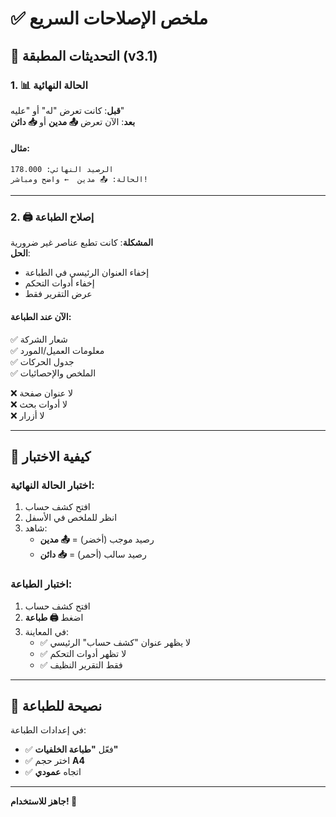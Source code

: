 # ✅ ملخص الإصلاحات السريع

## 🎯 التحديثات المطبقة (v3.1)

### 1. 📊 الحالة النهائية
**قبل**: كانت تعرض "له" أو "عليه"  
**بعد**: الآن تعرض **📤 مدين** أو **📥 دائن**

#### مثال:
```
الرصيد النهائي: 178.000
الحالة: 📤 مدين  ← واضح ومباشر!
```

---

### 2. 🖨️ إصلاح الطباعة
**المشكلة**: كانت تطبع عناصر غير ضرورية  
**الحل**: 
- إخفاء العنوان الرئيسي في الطباعة
- إخفاء أدوات التحكم
- عرض التقرير فقط

#### الآن عند الطباعة:
✅ شعار الشركة  
✅ معلومات العميل/المورد  
✅ جدول الحركات  
✅ الملخص والإحصائيات  

❌ لا عنوان صفحة  
❌ لا أدوات بحث  
❌ لا أزرار  

---

## 🧪 كيفية الاختبار

### اختبار الحالة النهائية:
1. افتح كشف حساب
2. انظر للملخص في الأسفل
3. شاهد:
   - رصيد موجب (أخضر) = **📤 مدين**
   - رصيد سالب (أحمر) = **📥 دائن**

### اختبار الطباعة:
1. افتح كشف حساب
2. اضغط **🖨️ طباعة**
3. في المعاينة:
   - ✅ لا يظهر عنوان "كشف حساب" الرئيسي
   - ✅ لا تظهر أدوات التحكم
   - ✅ فقط التقرير النظيف

---

## 📝 نصيحة للطباعة

في إعدادات الطباعة:
- ✅ فعّل **"طباعة الخلفيات"**
- ✅ اختر حجم **A4**
- ✅ اتجاه **عمودي**

---

**جاهز للاستخدام! 🎉**

